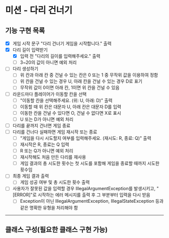 # 미션 - 다리 건너기

## 기능 구현 목록
- [x] 게임 시작 문구 "다리 건너기 게임을 시작합니다." 출력
- [x] 다리 길이 입력받기
    - [x] 입력 전 "다리의 길이를 입력해주세요." 출력
    - [ ] 3~20의 값이 아니면 예외 처리
- [ ] 다리 생성하기
    - [ ] 위 칸과 아래 칸 중 건널 수 있는 칸은 0 또는 1 중 무작위 값을 이용하여 정함
    - [ ] 위 칸을 건널 수 있는 경우 U, 아래 칸을 건널 수 있는 경우 D로 표기
    - [ ] 무작위 값이 0이면 아래 칸, 1이면 위 칸을 건널 수 있음
- [ ] 라운드마다 플레이어가 이동할 칸을 선택
    - [ ] "이동할 칸을 선택해주세요. (위: U, 아래: D)" 출력 
    - [ ] 이동할 때 위 칸은 대문자 U, 아래 칸은 대문자 D를 입력
    - [ ] 이동한 칸을 건널 수 있다면 O, 건널 수 없다면 X로 표시
    - [ ] U 또는 D가 아니면 예외 처리
- [ ] 다리를 끝까지 건너면 게임 종료
- [ ] 다리를 건너다 실패하면 게임 재시작 또는 종료
    - [ ] "게임을 다시 시도할지 여부를 입력해주세요. (재시도: R, 종료: Q)" 출력
    - [ ] 재시작은 R, 종료는 Q 입력
    - [ ] R 또는 Q가 아니면 예외 처리
    - [ ] 재시작해도 처음 만든 다리를 재사용
    - [ ] 게임 결과의 총 시도한 횟수는 첫 시도를 포함해 게임을 종료할 때까지 시도한 횟수임
- [ ] 최종 게임 결과 출력
    - [ ] 게임 성공 여부 및 총 시도한 횟수 출력
- [ ] 사용자가 잘못된 값을 입력할 경우 IllegalArgumentException를 발생시키고, "[ERROR]"로 시작하는 에러 메시지를 출력 후 그 부분부터 입력을 다시 받음
    - [ ] Exception이 아닌 IllegalArgumentException, IllegalStateException 등과 같은 명확한 유형을 처리해야 함

---

## 클래스 구성(필요한 클래스 구현 가능)